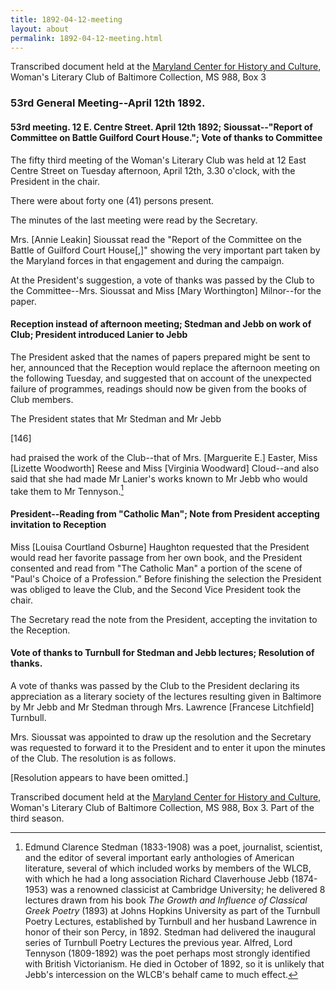 ```yaml
---
title: 1892-04-12-meeting
layout: about
permalink: 1892-04-12-meeting.html
---
```

Transcribed document held at the [Maryland Center for History and Culture](http://mdhs.org/), Woman's Literary Club of Baltimore Collection, MS 988, Box 3

### 53rd General Meeting--April 12th 1892.

#### 53rd meeting. 12 E. Centre Street. April 12th 1892; Sioussat--"Report of Committee on Battle Guilford Court House."; Vote of thanks to Committee

The fifty third meeting of the Woman's Literary Club was held at 12 East Centre Street on Tuesday afternoon, April 12th, 3.30 o'clock, with the President in the chair.

There were about forty one (41) persons present.

The minutes of the last meeting were read by the Secretary.

Mrs. [Annie Leakin] Sioussat read the "Report of the Committee on the Battle of Guilford Court House[,]" showing the very important part taken by the Maryland forces in that engagement and during the campaign.

At the President's suggestion, a vote of thanks was passed by the Club to the Committee--Mrs. Sioussat and Miss [Mary Worthington] Milnor--for the paper.

#### Reception instead of afternoon meeting; Stedman and Jebb on work of Club; President introduced Lanier to Jebb

The President asked that the names of papers prepared might be sent to her, announced that the Reception would replace the afternoon meeting on the following Tuesday, and suggested that on account of the unexpected failure of programmes, readings should now be given from the books of Club members.

The President states that Mr Stedman and Mr Jebb

[146]

had praised the work of the Club--that of Mrs. [Marguerite E.] Easter, Miss [Lizette Woodworth] Reese and Miss [Virginia Woodward] Cloud--and also said that she had made Mr Lanier's works known to Mr Jebb who would take them to Mr Tennyson.[^Jebb]
[^Jebb]: Edmund Clarence Stedman (1833-1908) was a poet, journalist, scientist, and the editor of several important early anthologies of American literature, several of which included works by members of the WLCB, with which he had a long association Richard Claverhouse Jebb (1874-1953) was a renowned classicist at Cambridge University; he delivered 8 lectures drawn from his book _The Growth and Influence of Classical Greek Poetry_ (1893) at Johns Hopkins University as part of the Turnbull Poetry Lectures, established by Turnbull and her husband Lawrence in honor of their son Percy, in 1892. Stedman had delivered the inaugural series of Turnbull Poetry Lectures the previous year. Alfred, Lord Tennyson (1809-1892) was the poet perhaps most strongly identified with British Victorianism. He died in October of 1892, so it is unlikely that Jebb's intercession on the WLCB's behalf came to much effect.
 
#### President--Reading from "Catholic Man"; Note from President accepting invitation to Reception

Miss [Louisa Courtland Osburne] Haughton requested that the President would read her favorite passage from her own book, and the President consented and read from "The Catholic Man" a portion of the scene of "Paul's Choice of a Profession.” Before finishing the selection the President was obliged to leave the Club, and the Second Vice President took the chair.

The Secretary read the note from the President, accepting the invitation to the Reception.

#### Vote of thanks to Turnbull for Stedman and Jebb lectures; Resolution of thanks.

A vote of thanks was passed by the Club to the President declaring its appreciation as a literary society of the lectures resulting given in Baltimore by Mr Jebb and Mr Stedman through Mrs. Lawrence [Francese Litchfield] Turnbull.

Mrs. Sioussat was appointed to draw up the resolution and the Secretary was requested to forward it to the President and to enter it upon the minutes of the Club. The resolution is as follows.

[Resolution appears to have been omitted.]

Transcribed document held at the [Maryland Center for History and Culture](http://mdhs.org/), Woman's Literary Club of Baltimore Collection, MS 988, Box 3. Part of the third season.